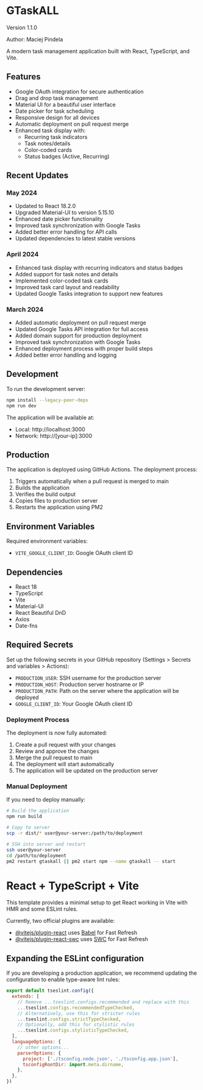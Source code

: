 # GTaskALL

Version 1.1.0

Author: Maciej Pindela

A modern task management application built with React, TypeScript, and Vite.

## Features

- Google OAuth integration for secure authentication
- Drag and drop task management
- Material UI for a beautiful user interface
- Date picker for task scheduling
- Responsive design for all devices
- Automatic deployment on pull request merge
- Enhanced task display with:
  - Recurring task indicators
  - Task notes/details
  - Color-coded cards
  - Status badges (Active, Recurring)

## Recent Updates

### May 2024
- Updated to React 18.2.0
- Upgraded Material-UI to version 5.15.10
- Enhanced date picker functionality
- Improved task synchronization with Google Tasks
- Added better error handling for API calls
- Updated dependencies to latest stable versions

### April 2024
- Enhanced task display with recurring indicators and status badges
- Added support for task notes and details
- Implemented color-coded task cards
- Improved task card layout and readability
- Updated Google Tasks integration to support new features

### March 2024
- Added automatic deployment on pull request merge
- Updated Google Tasks API integration for full access
- Added domain support for production deployment
- Improved task synchronization with Google Tasks
- Enhanced deployment process with proper build steps
- Added better error handling and logging

## Development

To run the development server:

```bash
npm install --legacy-peer-deps
npm run dev
```

The application will be available at:
- Local: http://localhost:3000
- Network: http://[your-ip]:3000

## Production

The application is deployed using GitHub Actions. The deployment process:
1. Triggers automatically when a pull request is merged to main
2. Builds the application
3. Verifies the build output
4. Copies files to production server
5. Restarts the application using PM2

## Environment Variables

Required environment variables:
- `VITE_GOOGLE_CLIENT_ID`: Google OAuth client ID

## Dependencies

- React 18
- TypeScript
- Vite
- Material-UI
- React Beautiful DnD
- Axios
- Date-fns

## Required Secrets

Set up the following secrets in your GitHub repository (Settings > Secrets and variables > Actions):

- `PRODUCTION_USER`: SSH username for the production server
- `PRODUCTION_HOST`: Production server hostname or IP
- `PRODUCTION_PATH`: Path on the server where the application will be deployed
- `GOOGLE_CLIENT_ID`: Your Google OAuth client ID

### Deployment Process

The deployment is now fully automated:
1. Create a pull request with your changes
2. Review and approve the changes
3. Merge the pull request to main
4. The deployment will start automatically
5. The application will be updated on the production server

### Manual Deployment

If you need to deploy manually:

```bash
# Build the application
npm run build

# Copy to server
scp -r dist/* user@your-server:/path/to/deployment

# SSH into server and restart
ssh user@your-server
cd /path/to/deployment
pm2 restart gtaskall || pm2 start npm --name gtaskall -- start
```

# React + TypeScript + Vite

This template provides a minimal setup to get React working in Vite with HMR and some ESLint rules.

Currently, two official plugins are available:

- [@vitejs/plugin-react](https://github.com/vitejs/vite-plugin-react/blob/main/packages/plugin-react) uses [Babel](https://babeljs.io/) for Fast Refresh
- [@vitejs/plugin-react-swc](https://github.com/vitejs/vite-plugin-react/blob/main/packages/plugin-react-swc) uses [SWC](https://swc.rs/) for Fast Refresh

## Expanding the ESLint configuration

If you are developing a production application, we recommend updating the configuration to enable type-aware lint rules:

```js
export default tseslint.config({
  extends: [
    // Remove ...tseslint.configs.recommended and replace with this
    ...tseslint.configs.recommendedTypeChecked,
    // Alternatively, use this for stricter rules
    ...tseslint.configs.strictTypeChecked,
    // Optionally, add this for stylistic rules
    ...tseslint.configs.stylisticTypeChecked,
  ],
  languageOptions: {
    // other options...
    parserOptions: {
      project: ['./tsconfig.node.json', './tsconfig.app.json'],
      tsconfigRootDir: import.meta.dirname,
    },
  },
})
```
